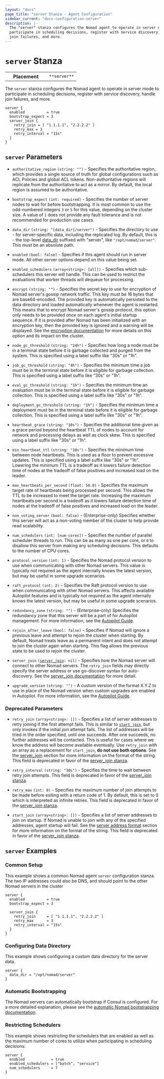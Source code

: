 ```yaml
---
layout: "docs"
page_title: "server Stanza - Agent Configuration"
sidebar_current: "docs-configuration-server"
description: |-
  The "server" stanza configures the Nomad agent to operate in server mode to
  participate in scheduling decisions, register with service discovery, handle
  join failures, and more.
---
```


# `server` Stanza

<table class="table table-bordered table-striped">
  <tr>
    <th width="120">Placement</th>
    <td>
      <code>**server**</code>
    </td>
  </tr>
</table>


The `server` stanza configures the Nomad agent to operate in server mode to
participate in scheduling decisions, register with service discovery, handle
join failures, and more.

```hcl
server {
  enabled          = true
  bootstrap_expect = 3
  server_join {
    retry_join = [ "1.1.1.1", "2.2.2.2" ]
    retry_max = 3
    retry_interval = "15s"
  }
}
```

## `server` Parameters

- `authoritative_region` `(string: "")` - Specifies the authoritative region, which
  provides a single source of truth for global configurations such as ACL Policies and
  global ACL tokens. Non-authoritative regions will replicate from the authoritative
  to act as a mirror. By default, the local region is assumed to be authoritative.

- `bootstrap_expect` `(int: required)` - Specifies the number of server nodes to
  wait for before bootstrapping. It is most common to use the odd-numbered
  integers `3` or `5` for this value, depending on the cluster size. A value of
  `1` does not provide any fault tolerance and is not recommended for production
  use cases.

- `data_dir` `(string: "[data_dir]/server")` - Specifies the directory to use -
  for server-specific data, including the replicated log. By default, this is -
  the top-level [data_dir](/docs/configuration/index.html#data_dir)
  suffixed with "server", like `"/opt/nomad/server"`. This must be an absolute
  path.

- `enabled` `(bool: false)` - Specifies if this agent should run in server mode.
  All other server options depend on this value being set.

- `enabled_schedulers` `(array<string>: [all])` - Specifies which sub-schedulers
  this server will handle. This can be used to restrict the evaluations that
  worker threads will dequeue for processing.

- `encrypt` `(string: "")` - Specifies the secret key to use for encryption of
  Nomad server's gossip network traffic. This key must be 16 bytes that are
  base64-encoded. The provided key is automatically persisted to the data
  directory and loaded automatically whenever the agent is restarted. This means
  that to encrypt Nomad server's gossip protocol, this option only needs to be
  provided once on each agent's initial startup sequence. If it is provided
  after Nomad has been initialized with an encryption key, then the provided key
  is ignored and a warning will be displayed. See the
  [encryption documentation][encryption] for more details on this option
  and its impact on the cluster.

- `node_gc_threshold` `(string: "24h")` - Specifies how long a node must be in a
  terminal state before it is garbage collected and purged from the system. This
  is specified using a label suffix like "30s" or "1h".

- `job_gc_threshold` `(string: "4h")` - Specifies the minimum time a job must be
  in the terminal state before it is eligible for garbage collection. This is
  specified using a label suffix like "30s" or "1h".

- `eval_gc_threshold` `(string: "1h")` - Specifies the minimum time an
  evaluation must be in the terminal state before it is eligible for garbage
  collection. This is specified using a label suffix like "30s" or "1h".

- `deployment_gc_threshold` `(string: "1h")` - Specifies the minimum time a
  deployment must be in the terminal state before it is eligible for garbage
  collection. This is specified using a label suffix like "30s" or "1h".

- `heartbeat_grace` `(string: "10s")` - Specifies the additional time given as a
  grace period beyond the heartbeat TTL of nodes to account for network and
  processing delays as well as clock skew. This is specified using a label
  suffix like "30s" or "1h".

- `min_heartbeat_ttl` `(string: "10s")` - Specifies the minimum time between
  node heartbeats. This is used as a floor to prevent excessive updates. This is
  specified using a label suffix like "30s" or "1h". Lowering the minimum TTL is
  a tradeoff as it lowers failure detection time of nodes at the tradeoff of
  false positives and increased load on the leader.

- `max_heartbeats_per_second` `(float: 50.0)` - Specifies the maximum target
  rate of heartbeats being processed per second. This allows the TTL to be
  increased to meet the target rate. Increasing the maximum heartbeats per
  second is a tradeoff as it lowers failure detection time of nodes at the
  tradeoff of false positives and increased load on the leader.

- `non_voting_server` `(bool: false)` - (Enterprise-only) Specifies whether
  this server will act as a non-voting member of the cluster to help provide
  read scalability.

- `num_schedulers` `(int: [num-cores])` - Specifies the number of parallel
  scheduler threads to run. This can be as many as one per core, or `0` to
  disallow this server from making any scheduling decisions. This defaults to
  the number of CPU cores.

- `protocol_version` `(int: 1)` - Specifies the Nomad protocol version to use
  when communicating with other Nomad servers. This value is typically not
  required as the agent internally knows the latest version, but may be useful
  in some upgrade scenarios.

- `raft_protocol` `(int: 2)` - Specifies the Raft protocol version to use when
  communicating with other Nomad servers. This affects available Autopilot
  features and is typically not required as the agent internally knows the
  latest version, but may be useful in some upgrade scenarios.

- `redundancy_zone` `(string: "")` - (Enterprise-only) Specifies the redundancy
  zone that this server will be a part of for Autopilot management. For more
  information, see the [Autopilot Guide](/guides/operations/autopilot.html).

- `rejoin_after_leave` `(bool: false)` - Specifies if Nomad will ignore a
  previous leave and attempt to rejoin the cluster when starting. By default,
  Nomad treats leave as a permanent intent and does not attempt to join the
  cluster again when starting. This flag allows the previous state to be used to
  rejoin the cluster.

- `server_join` <code>([server_join][server-join]: nil)</code> - Specifies
  how the Nomad server will connect to other Nomad servers. The `retry_join`
  fields may directly specify the server address or use go-discover syntax for
  auto-discovery. See the [server_join documentation][server-join] for more detail.

- `upgrade_version` `(string: "")` - A custom version of the format X.Y.Z to use
  in place of the Nomad version when custom upgrades are enabled in Autopilot.
  For more information, see the [Autopilot Guide](/guides/operations/autopilot.html).

### Deprecated Parameters

- `retry_join` `(array<string>: [])` - Specifies a list of server addresses to
  retry joining if the first attempt fails. This is similar to
  [`start_join`](#start_join), but only invokes if the initial join attempt
  fails. The list of addresses will be tried in the order specified, until one
  succeeds. After one succeeds, no further addresses will be contacted. This is
  useful for cases where we know the address will become available eventually.
  Use `retry_join` with an array as a replacement for `start_join`, **do not use
  both options**. See the [server_join][server-join]
  section for more information on the format of the string. This field is
  deprecated in favor of the [server_join stanza][server-join].

- `retry_interval` `(string: "30s")` - Specifies the time to wait between retry
  join attempts. This field is deprecated in favor of the [server_join
  stanza][server-join].

- `retry_max` `(int: 0)` - Specifies the maximum number of join attempts to be
  made before exiting with a return code of 1. By default, this is set to 0
  which is interpreted as infinite retries. This field is deprecated in favor of
  the [server_join stanza][server-join].

- `start_join` `(array<string>: [])` - Specifies a list of server addresses to
  join on startup. If Nomad is unable to join with any of the specified
  addresses, agent startup will fail. See the [server address
  format](/docs/configuration/server_join.html#server-address-format)
  section for more information on the format of the string. This field is
  deprecated in favor of the [server_join stanza][server-join].

## `server` Examples

### Common Setup

This example shows a common Nomad agent `server` configuration stanza. The two
IP addresses could also be DNS, and should point to the other Nomad servers in
the cluster

```hcl
server {
  enabled          = true
  bootstrap_expect = 3
  
  server_join {
    retry_join     = [ "1.1.1.1", "2.2.2.2" ]
    retry_max      = 3
    retry_interval = "15s"
  }
}
```

### Configuring Data Directory

This example shows configuring a custom data directory for the server data.

```hcl
server {
  data_dir = "/opt/nomad/server"
}
```

### Automatic Bootstrapping

The Nomad servers can automatically bootstrap if Consul is configured. For a
more detailed explanation, please see the
[automatic Nomad bootstrapping documentation](/guides/operations/cluster/automatic.html).

### Restricting Schedulers

This example shows restricting the schedulers that are enabled as well as the
maximum number of cores to utilize when participating in scheduling decisions:

```hcl
server {
  enabled            = true
  enabled_schedulers = ["batch", "service"]
  num_schedulers     = 7
}
```

[encryption]: /guides/security/encryption.html "Nomad Encryption Overview"
[server-join]: /docs/configuration/server_join.html "Server Join"
